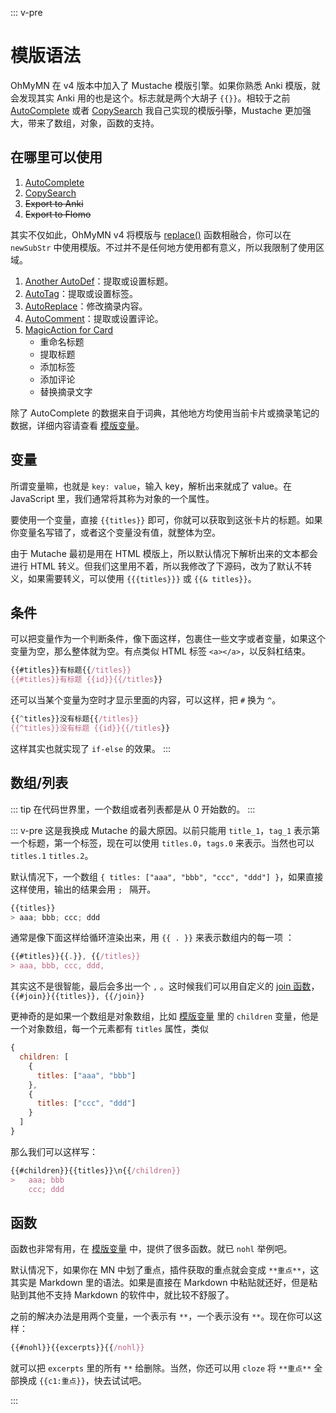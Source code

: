 ::: v-pre

# 模版语法

OhMyMN 在 v4 版本中加入了 Mustache 模版引擎。如果你熟悉 Anki 模版，就会发现其实 Anki 用的也是这个。标志就是两个大胡子 `{{}}`。相较于之前 [AutoComplete](./modules/autocomplete) 或者 [CopySearch](./modules/copysearch) 我自己实现的模版~~引擎~~，Mustache 更加强大，带来了数组，对象，函数的支持。

## 在哪里可以使用

1. [AutoComplete](./modules/autocomplete)
2. [CopySearch](./modules/copysearch)
3. ~~Export to Anki~~
4. ~~Export to Flomo~~

其实不仅如此，OhMyMN v4 将模版与 [replace()](./replace) 函数相融合，你可以在 `newSubStr` 中使用模版。不过并不是任何地方使用都有意义，所以我限制了使用区域。

1. [Another AutoDef](./modules/anotherautodef)：提取或设置标题。
2. [AutoTag](./modules/autotag.md)：提取或设置标签。
3. [AutoReplace](./modules/autoreplace.md)：修改摘录内容。
4. [AutoComment](./modules/autocomment.md)：提取或设置评论。
5. [MagicAction for Card](./modules/magicaction4card)
   - 重命名标题
   - 提取标题
   - 添加标签
   - 添加评论
   - 替换摘录文字

除了 AutoComplete 的数据来自于词典，其他地方均使用当前卡片或摘录笔记的数据，详细内容请查看 [模版变量](./vars.md)。

## 变量

所谓变量嘛，也就是 `key: value`，输入 key，解析出来就成了 value。在 JavaScript 里，我们通常将其称为对象的一个属性。

要使用一个变量，直接 `{{titles}}` 即可，你就可以获取到这张卡片的标题。如果你变量名写错了，或者这个变量没有值，就整体为空。

由于 Mutache 最初是用在 HTML 模版上，所以默认情况下解析出来的文本都会进行 HTML 转义。但我们这里用不着，所以我修改了下源码，改为了默认不转义，如果需要转义，可以使用 `{{{titles}}}` 或 `{{& titles}}`。

## 条件

可以把变量作为一个判断条件，像下面这样，包裹住一些文字或者变量，如果这个变量为空，那么整体就为空。有点类似 HTML 标签 `<a></a>`，以反斜杠结束。

```js
{{#titles}}有标题{{/titles}}
{{#titles}}有标题 {{id}}{{/titles}}
```

还可以当某个变量为空时才显示里面的内容，可以这样，把 `#` 换为 `^`。

```js
{{^titles}}没有标题{{/titles}}
{{^titles}}没有标题 {{id}}{{/titles}}
```

这样其实也就实现了 `if-else` 的效果。
:::

## 数组/列表

::: tip
在代码世界里，一个数组或者列表都是从 0 开始数的。
:::

::: v-pre
这是我换成 Mutache 的最大原因。以前只能用 `title_1`，`tag_1` 表示第一个标题，第一个标签，现在可以使用 `titles.0`，`tags.0` 来表示。当然也可以 `titles.1` `titles.2`。

默认情况下，一个数组 `{ titles: ["aaa", "bbb", "ccc", "ddd"] }`，如果直接这样使用，输出的结果会用 `; ` 隔开。

```js
{{titles}}
> aaa; bbb; ccc; ddd
```

通常是像下面这样给循环渲染出来，用 `{{ . }}` 来表示数组内的每一项 ：

```js
{{#titles}}{{.}}, {{/titles}}
> aaa, bbb, ccc, ddd,
```

其实这不是很智能，最后会多出一个 `,` 。这时候我们可以用自定义的 [join 函数](./vars.md#函数)，`{{#join}}{{titles}}, {{/join}}`

更神奇的是如果一个数组是对象数组，比如 [模版变量](vars) 里的 `children` 变量，他是一个对象数组，每一个元素都有 `titles` 属性，类似

```js
{
  children: [
    {
      titles: ["aaa", "bbb"]
    },
    {
      titles: ["ccc", "ddd"]
    }
  ]
}
```

那么我们可以这样写：

```js
{{#children}}{{titles}}\n{{/children}}
>   aaa; bbb
    ccc; ddd
```

## 函数

函数也非常有用，在 [模版变量](vars#函数) 中，提供了很多函数。就已 `nohl` 举例吧。

默认情况下，如果你在 MN 中划了重点，插件获取的重点就会变成 `**重点**`，这其实是 Markdown 里的语法。如果是直接在 Markdown 中粘贴就还好，但是粘贴到其他不支持 Markdown 的软件中，就比较不舒服了。

之前的解决办法是用两个变量，一个表示有 `**`，一个表示没有 `**`。现在你可以这样：

```js
{{#nohl}}{{excerpts}}{{/nohl}}
```

就可以把 `excerpts` 里的所有 `**` 给删除。当然，你还可以用 `cloze` 将 `**重点**` 全部换成 `{{c1:重点}}`，快去试试吧。

:::
